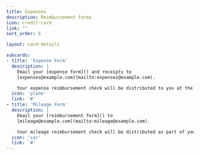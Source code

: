 ```yaml
---
title: Expenses
description: Reimbursement forms
icon: credit-card
link: ""
sort_order: 6

layout: card-details

subcards:
- title: 'Expense Form'
  description: |
    Email your [expense form]() and receipts to
    [expenses@example.com](mailto:expenses@example.com).

    Your expense reimbursement check will be distributed to you at the end of the month.
  icon: 'plane'
  link: '#'
- title: 'Mileage Form'
  description: |
    Email your [reimbursement form]() to
    [mileage@example.com](mailto:mileage@example.com).

    Your mileage reimbursement check will be distributed as part of your next paycheck.
  icon: 'car'
  link: '#'
---
```

